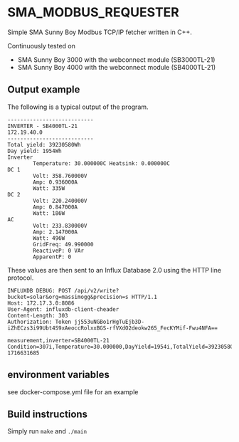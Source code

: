 # SMA_MODBUS_REQUESTER
Simple SMA Sunny Boy Modbus TCP/IP fetcher written in C++. 

Continuously tested on
- SMA Sunny Boy 3000 with the webconnect module (SB3000TL-21)
- SMA Sunny Boy 4000 with the webconnect module (SB4000TL-21)

## Output example
The following is a typical output of the program.
```
---------------------------
INVERTER - SB4000TL-21
172.19.40.0
---------------------------
Total yield: 39230580Wh
Day yield: 1954Wh
Inverter
        Temperature: 30.000000C Heatsink: 0.000000C
DC 1
        Volt: 358.760000V
        Amp: 0.936000A
        Watt: 335W
DC 2
        Volt: 220.240000V
        Amp: 0.847000A
        Watt: 186W
AC
        Volt: 233.830000V
        Amp: 2.147000A
        Watt: 496W
        GridFreq: 49.990000
        ReactiveP: 0 VAr
        ApparentP: 0
```

These values are then sent to an Influx Database 2.0 using the HTTP line protocol.

```
INFLUXDB DEBUG: POST /api/v2/write?bucket=solar&org=massimogg&precision=s HTTP/1.1
Host: 172.17.3.0:8086
User-Agent: influxdb-client-cheader
Content-Length: 303
Authorization: Token jj553uNGBo1rHgTuEjb3D-iZhECzs3i99Ubt4S9xAeoccRolxxBGS-rfVXdO2deokw265_FecKYMif-Fwu4NFA==

measurement,inverter=SB4000TL-21 Condition=307i,Temperature=30.000000,DayYield=1954i,TotalYield=39230580i,Pac1=496i,Pdc1=335i,Pdc2=186i,Uac1=233.830000,Udc1=358.760000,Udc2=220.240000,Iac1=2.147000,Idc1=0.936000,Idc2=0.847000,GridRelay=51i,GridFreq=49.990000,ReactivePower=0i,ApparentPower=0i 1716631685
```

## environment variables
see docker-compose.yml file for an example

## Build instructions
Simply run
`make` and `./main`


